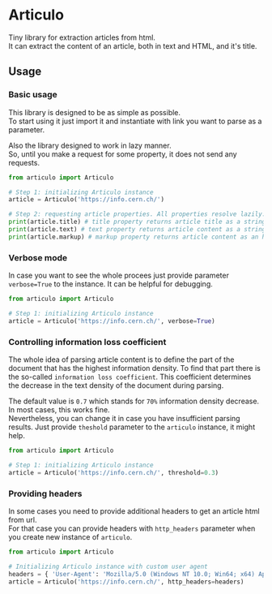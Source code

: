 # Articulo
Tiny library for extraction articles from html.  
It can extract the content of an article, both in text and HTML, and it's title.

## Usage
### Basic usage
This library is designed to be as simple as possible.  
To start using it just import it and instantiate with link you want to parse as a parameter.  

Also the library designed to work in lazy manner.  
So, until you make a request for some property, it does not send any requests.  

```python
from articulo import Articulo

# Step 1: initializing Articulo instance
article = Articulo('https://info.cern.ch/')

# Step 2: requesting article properties. All properties resolve lazily.
print(article.title) # title property returns article title as a string
print(article.text) # text property returns article content as a string
print(article.markup) # markup property returns article content as an html markup string
```

### Verbose mode
In case you want to see the whole procees just provide parameter `verbose=True` to the instance. It can be helpful for debugging.


```python
from articulo import Articulo

# Step 1: initializing Articulo instance
article = Articulo('https://info.cern.ch/', verbose=True)
```

### Controlling information loss coefficient
The whole idea of parsing article content is to define the part of the document that has the highest information density. To find that part there is the so-called `information loss coefficient`. This coefficient determines the decrease in the text density of the document during parsing.  

The default value is `0.7` which stands for `70%` information density decrease. In most cases, this works fine.  
Nevertheless, you can change it in case you have insufficient parsing results. Just provide `theshold` parameter to the `articulo` instance, it might help.

```python
from articulo import Articulo

# Step 1: initializing Articulo instance
article = Articulo('https://info.cern.ch/', threshold=0.3)
```

### Providing headers
In some cases  you need to provide additional headers to get an article html from url.  
For that case you can provide headers with `http_headers` parameter when 
you create new instance of `articulo`.

```python
from articulo import Articulo

# Initializing Articulo instance with custom user agent
headers = { 'User-Agent': 'Mozilla/5.0 (Windows NT 10.0; Win64; x64) AppleWebKit/537.36 (KHTML, like Gecko) Chrome/111.0.0.0 Safari/537.36' }
article = Articulo('https://info.cern.ch/', http_headers=headers)
```